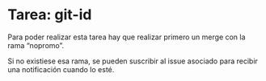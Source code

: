 Tarea: git-id
=============

Para poder realizar esta tarea hay que realizar primero un merge con la rama
“nopromo”.

Si no existiese esa rama, se pueden suscribir al issue asociado para recibir
una notificación cuando lo esté.

